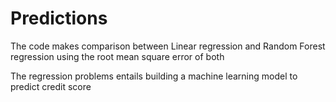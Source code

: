 # Predictions

The code makes comparison between Linear regression and Random Forest regression using the root mean square error of both

The regression problems entails building a machine learning model to predict credit score 
